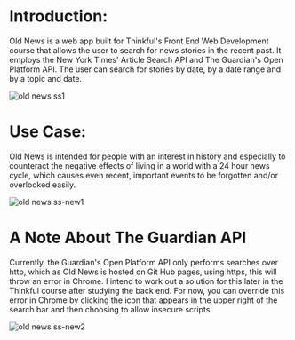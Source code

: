 # Introduction:

Old News is a web app built for Thinkful's Front End Web Development course that allows the user to search 
for news stories in the recent past.  It employs the New York Times' Article Search API and The Guardian's Open Platform
API.  The user can search for stories by date, by a date range and by a topic and date.   

![old news ss1](https://cloud.githubusercontent.com/assets/17256531/22863690/1dd9bd90-f113-11e6-8cb2-bf6ad0127179.PNG)



# Use Case:

Old News is intended for people with an interest in history and especially to counteract the negative
effects of living in a world with a 24 hour news cycle, which causes even recent, important
events to be forgotten and/or overlooked easily. 

![old news ss-new1](https://cloud.githubusercontent.com/assets/17256531/22863737/eb25954e-f113-11e6-949c-d79cf5862a06.PNG)


# A Note About The Guardian API

Currently, the Guardian's Open Platform API only performs searches over http, which as Old News is hosted on Git Hub pages,
using https, this will throw an error in Chrome.  I intend to work out a solution for this later in the Thinkful
course after studying the back end.  For now, you can override this error in Chrome by clicking the icon that 
appears in the upper right of the search bar and then choosing to allow insecure scripts.

![old news ss-new2](https://cloud.githubusercontent.com/assets/17256531/22863745/f2d66606-f113-11e6-973c-9620af57bb6f.PNG)
